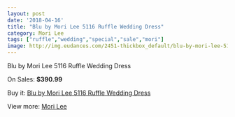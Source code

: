 ```yaml
---
layout: post
date: '2018-04-16'
title: "Blu by Mori Lee 5116 Ruffle Wedding Dress"
category: Mori Lee
tags: ["ruffle","wedding","special","sale","mori"]
image: http://img.eudances.com/2451-thickbox_default/blu-by-mori-lee-5116-ruffle-wedding-dress.jpg
---
```

Blu by Mori Lee 5116 Ruffle Wedding Dress

On Sales: **$390.99**
<a href="https://www.eudances.com/en/mori-lee/817-blu-by-mori-lee-5116-ruffle-wedding-dress.html"><amp-img layout="responsive" width="600" height="600" src="//img.eudances.com/2451-thickbox_default/blu-by-mori-lee-5116-ruffle-wedding-dress.jpg" alt="Blu by Mori Lee 5116 Ruffle Wedding Dress 0" /></a>
<a href="https://www.eudances.com/en/mori-lee/817-blu-by-mori-lee-5116-ruffle-wedding-dress.html"><amp-img layout="responsive" width="600" height="600" src="//img.eudances.com/2453-thickbox_default/blu-by-mori-lee-5116-ruffle-wedding-dress.jpg" alt="Blu by Mori Lee 5116 Ruffle Wedding Dress 1" /></a>
<a href="https://www.eudances.com/en/mori-lee/817-blu-by-mori-lee-5116-ruffle-wedding-dress.html"><amp-img layout="responsive" width="600" height="600" src="//img.eudances.com/2452-thickbox_default/blu-by-mori-lee-5116-ruffle-wedding-dress.jpg" alt="Blu by Mori Lee 5116 Ruffle Wedding Dress 2" /></a>

Buy it: [Blu by Mori Lee 5116 Ruffle Wedding Dress](https://www.eudances.com/en/mori-lee/817-blu-by-mori-lee-5116-ruffle-wedding-dress.html "Blu by Mori Lee 5116 Ruffle Wedding Dress")

View more: [Mori Lee](https://www.eudances.com/en/9-mori-lee "Mori Lee")